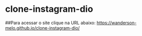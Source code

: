 # clone-instagram-dio
 
##Para acessar o site clique na URL abaixo:
https://wanderson-melo.github.io/clone-instagram-dio/
